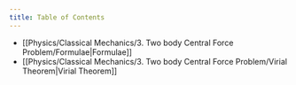 ```yaml
---
title: Table of Contents
---
```

- [[Physics/Classical Mechanics/3. Two body Central Force Problem/Formulae|Formulae]]
- [[Physics/Classical Mechanics/3. Two body Central Force Problem/Virial Theorem|Virial Theorem]]